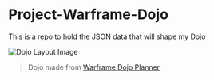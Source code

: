 # Project-Warframe-Dojo

This is a repo to hold the JSON data that will shape my Dojo

![Dojo Layout Image](https://res.cloudinary.com/aetherfall/image/upload/v1591116448/dojo_layout_V1_ntx3bh.png)


> Dojo made from [Warframe Dojo Planner](https://dojoplanner.stom66.co.uk/)
